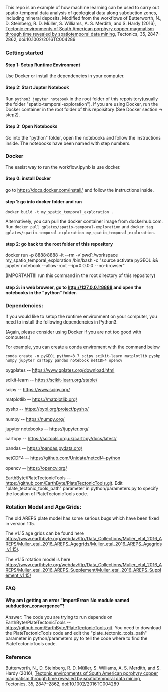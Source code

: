 This repo is an example of how machine learning can be used to carry out spatio-temporal data analysis of geological data along subduction zones, including mineral deposits. Modified from the workflows of Butterworth, N., D. Steinberg, R. D. Müller, S. Williams, A. S. Merdith, and S. Hardy (2016), [Tectonic environments of South American porphyry copper magmatism through time revealed by spatiotemporal data mining](https://agupubs.onlinelibrary.wiley.com/doi/full/10.1002/2016TC004289), Tectonics, 35, 2847–2862, doi:10.1002/2016TC004289

### Getting started

#### Step 1: Setup Runtime Environment
Use Docker or install the dependencies in your computer.

#### Step 2: Start Jupter Notebook
Run `python3 jupyter notebook` in the root folder of this repoisitory(usually the folder "spatio-temporal-exploration").
If you are using Docker, run the Docker container in the root folder of this repoisitory (See Docker section -> step2).

#### Step 3: Open Notebooks
Go into the "python" folder, open the notebooks and follow the instructions inside.
The notebooks have been named with step numbers. 

### Docker

The easist way to run the workflow.ipynb is use docker.

#### Step 0: install Docker 
go to https://docs.docker.com/install/ and follow the instructions inside.

#### step 1: go into docker folder and run 
`docker build -t my_spatio_temporal_exploration .`

Alternatively, you can pull the docker container image from dockerhub.com. Run `docker pull gplates/spatio-temporal-exploration` and `docker tag gplates/spatio-temporal-exploration my_spatio_temporal_exploration`.

#### step 2: go back to the root folder of this repository
docker run -p 8888:8888 -it --rm -v\`pwd\`:/workspace my_spatio_temporal_exploration /bin/bash -c "source activate pyGEOL && jupyter notebook --allow-root --ip=0.0.0.0 --no-browser" 

(IMPORTANT!!! run this command in the root directory of this repository)

#### step 3: in web browser, go to http://127.0.0.1:8888 and open the notebooks in the "python" folder.

### Dependencies:

If you would like to setup the runtime environment on your computer, you need to install the following dependencies in Python3.

(Again, please consider using Docker if you are not too good with computers.)

For example, you can create a conda enviroment with the command below

`conda create -n pyGEOL python=3.7 scipy scikit-learn matplotlib pyshp numpy jupyter cartopy pandas notebook netCDF4 opencv`

pygplates -- https://www.gplates.org/download.html

scikit-learn -- https://scikit-learn.org/stable/

scipy -- https://www.scipy.org/

matplotlib -- https://matplotlib.org/

pyshp -- https://pypi.org/project/pyshp/

numpy -- https://numpy.org/

jupyter notebooks -- https://jupyter.org/

cartopy -- https://scitools.org.uk/cartopy/docs/latest/

pandas -- https://pandas.pydata.org/

netCDF4 -- https://github.com/Unidata/netcdf4-python

opencv -- https://opencv.org/

EarthByte/PlateTectonicTools -- https://github.com/EarthByte/PlateTectonicTools.git. Edit "plate_tectonic_tools_path" parameter in python/parameters.py to specify the location of PlateTectonicTools code.

### Rotation Model and Age Grids:

The old AREPS plate model has some serious bugs which have been fixed in version 1.15.  

The v1.15 age grids can be found here https://www.earthbyte.org/webdav/ftp/Data_Collections/Muller_etal_2016_AREPS/Muller_etal_2016_AREPS_Agegrids/Muller_etal_2016_AREPS_Agegrids_v1.15/.

The v1.15 rotation model is here https://www.earthbyte.org/webdav/ftp/Data_Collections/Muller_etal_2016_AREPS/Muller_etal_2016_AREPS_Supplement/Muller_etal_2016_AREPS_Supplement_v1.15/


### FAQ
#### Why am I getting an error "ImportError: No module named subduction_convergence"?
Answer: The code you are trying to run depends on EarthByte/PlateTectonicTools -- https://github.com/EarthByte/PlateTectonicTools.git. You need to download the PlateTectonicTools code and edit the "plate_tectonic_tools_path" parameter in python/parameters.py to tell the code where to find the PlateTectonicTools code.

### Reference
Butterworth, N., D. Steinberg, R. D. Müller, S. Williams, A. S. Merdith, and S. Hardy (2016), [Tectonic environments of South American porphyry copper magmatism through time revealed by spatiotemporal data mining](https://agupubs.onlinelibrary.wiley.com/doi/full/10.1002/2016TC004289), Tectonics, 35, 2847–2862, doi:10.1002/2016TC004289
